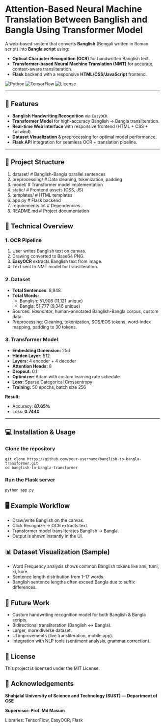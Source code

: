 # Attention-Based Neural Machine Translation Between Banglish and Bangla Using Transformer Model

A web-based system that converts **Banglish** (Bengali written in Roman script) into **Bangla script** using:
- **Optical Character Recognition (OCR)** for handwritten Banglish text.
- **Transformer-based Neural Machine Translation (NMT)** for accurate, context-aware transliteration.
- **Flask** backend with a responsive **HTML/CSS/JavaScript** frontend.

![Python](https://img.shields.io/badge/Python-3.x-blue.svg)
![TensorFlow](https://img.shields.io/badge/TensorFlow-2.x-orange.svg)
![License](https://img.shields.io/badge/License-MIT-green.svg)

---

## 🚀 Features
- **Banglish Handwriting Recognition** via `EasyOCR`.
- **Transformer Model** for high-accuracy Banglish → Bangla transliteration.
- **Real-time Web Interface** with responsive frontend (HTML + CSS + Tailwind).
- **Dataset Visualization** & preprocessing for optimal model performance.
- **Flask API** integration for seamless OCR + translation pipeline.

---

## 📂 Project Structure
1. dataset/ # Banglish-Bangla parallel sentences
2. preprocessing/ # Data cleaning, tokenization, padding
3. model/ # Transformer model implementation
4. static/ # Frontend assets (CSS, JS)
5. templates/ # HTML templates
6. app.py # Flask backend
7. requirements.txt # Dependencies
8. README.md # Project documentation

## 🧠 Technical Overview

### 1. OCR Pipeline
1. User writes Banglish text on canvas.
2. Drawing converted to Base64 PNG.
3. **EasyOCR** extracts Banglish text from image.
4. Text sent to NMT model for transliteration.

### 2. Dataset
- **Total Sentences:** 8,948
- **Total Words:**  
  - Banglish: 51,906 (11,121 unique)  
  - Bangla: 51,777 (9,346 unique)
- Sources: *Vashantor*, human-annotated Banglish-Bangla corpus, custom data.
- Preprocessing: Cleaning, tokenization, SOS/EOS tokens, word-index mapping, padding to 30 tokens.

### 3. Transformer Model
- **Embedding Dimension:** 256  
- **Hidden Layer:** 512  
- **Layers:** 4 encoder + 4 decoder  
- **Attention Heads:** 8  
- **Dropout:** 0.1  
- **Optimizer:** Adam with custom learning rate schedule  
- **Loss:** Sparse Categorical Crossentropy  
- **Training:** 50 epochs, batch size 256

**Result:**  
- Accuracy: **87.65%**  
- Loss: **0.7440**

---

## 💻 Installation & Usage

### Clone the repository
```
git clone https://github.com/your-username/banglish-to-bangla-transformer.git
cd banglish-to-bangla-transformer
```
### Run the Flask server
```
python app.py
```

## 🖥 Example Workflow

- Draw/write Banglish on the canvas.
- Click Recognize → OCR extracts text.
- Transformer model transliterates Banglish → Bangla.
- Output is shown instantly in the UI.

## 📊 Dataset Visualization (Sample)

- Word Frequency analysis shows common Banglish tokens like ami, tumi, ki, kore.
- Sentence length distribution from 1–17 words.
- Banglish sentence lengths often exceed Bangla due to suffix differences.

## 🔮 Future Work

- Custom handwriting recognition model for both Banglish & Bangla scripts.
- Bidirectional transliteration (Banglish ↔ Bangla).
- Larger, more diverse dataset.
- UI improvements (live transliteration, mobile app).
- Integration with NLP tools (sentiment analysis, grammar correction).

## 📜 License

This project is licensed under the MIT License.

## 🙌 Acknowledgements

**Shahjalal University of Science and Technology (SUST) — Department of CSE**

**Supervisor: Prof. Md Masum**

Libraries: TensorFlow, EasyOCR, Flask
